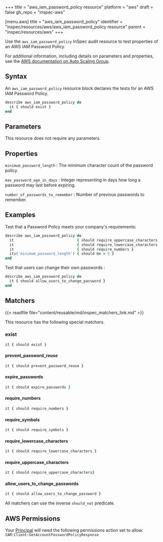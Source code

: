 +++
title = "aws_iam_password_policy resource"
platform = "aws"
draft = false
gh_repo = "inspec-aws"

[menu.aws]
title = "aws_iam_password_policy"
identifier = "inspec/resources/aws/aws_iam_password_policy resource"
parent = "inspec/resources/aws"
+++

Use the `aws_iam_password_policy` InSpec audit resource to test properties of an AWS IAM Password Policy.

For additional information, including details on parameters and properties, see the [AWS documentation on Auto Scaling Group](https://docs.aws.amazon.com/autoscaling/ec2/userguide/AutoScalingGroup.html).

## Syntax

An `aws_iam_password_policy` resource block declares the tests for an AWS IAM Password Policy.

```ruby
describe aws_iam_password_policy do
  it { should exist }
end
```

## Parameters

This resource does not require any parameters.

## Properties

`minimum_password_length`
: The minimum character count of the password policy.

`max_password_age_in_days`
: Integer representing in days how long a password may last before expiring.

`number_of_passwords_to_remember`
: Number of previous passwords to remember.

## Examples

Test that a Password Policy meets your company's requirements:

```ruby
describe aws_iam_password_policy do
  it                             { should require_uppercase_characters }
  it                             { should require_lowercase_characters }
  it                             { should require_numbers }
  its('minimum_password_length') { should be > 8 }
end
```

Test that users can change their own passwords :

```ruby
describe aws_iam_password_policy do
  it { should allow_users_to_change_password }
end
```

## Matchers

{{< readfile file="content/reusable/md/inspec_matchers_link.md" >}}

This resource has the following special matchers.

### exist

```ruby
it { should exist }
```

#### prevent_password_reuse

```ruby
it { should prevent_password_reuse }
```

#### expire_passwords

```ruby
it { should expire_passwords }
```

#### require_numbers

```ruby
it { should require_numbers }
```

#### require_symbols

```ruby
it { should require_symbols }
```

#### require_lowercase_characters

```ruby
it { should require_lowercase_characters }
```

#### require_uppercase_characters

```ruby
it { should require_uppercase_characters}
```

#### allow_users_to_change_passwords

```ruby
it { should allow_users_to_change_password }
```

All matchers can use the inverse `should_not` predicate.

## AWS Permissions

Your [Principal](https://docs.aws.amazon.com/IAM/latest/UserGuide/intro-structure.html#intro-structure-principal) will need the following permissions action set to allow: `IAM:Client:GetAccountPasswordPolicyResponse`
